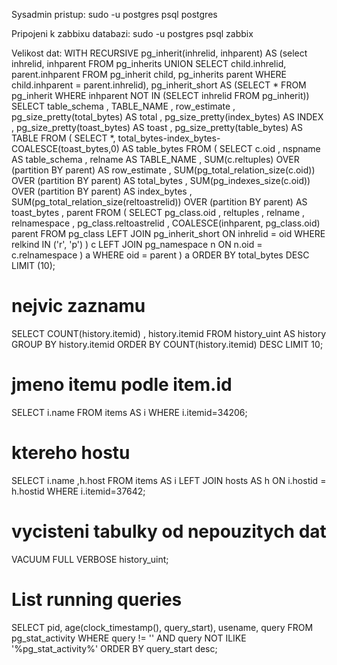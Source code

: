 Sysadmin pristup:
sudo -u postgres psql postgres

Pripojeni k zabbixu databazi:
sudo -u postgres psql zabbix

Velikost dat:
WITH RECURSIVE pg_inherit(inhrelid, inhparent) AS
    (select inhrelid, inhparent
    FROM pg_inherits
    UNION
    SELECT child.inhrelid, parent.inhparent
    FROM pg_inherit child, pg_inherits parent
    WHERE child.inhparent = parent.inhrelid),
pg_inherit_short AS (SELECT * FROM pg_inherit WHERE inhparent NOT IN (SELECT inhrelid FROM pg_inherit))
SELECT table_schema
    , TABLE_NAME
    , row_estimate
    , pg_size_pretty(total_bytes) AS total
    , pg_size_pretty(index_bytes) AS INDEX
    , pg_size_pretty(toast_bytes) AS toast
    , pg_size_pretty(table_bytes) AS TABLE
  FROM (
    SELECT *, total_bytes-index_bytes-COALESCE(toast_bytes,0) AS table_bytes
    FROM (
         SELECT c.oid
              , nspname AS table_schema
              , relname AS TABLE_NAME
              , SUM(c.reltuples) OVER (partition BY parent) AS row_estimate
              , SUM(pg_total_relation_size(c.oid)) OVER (partition BY parent) AS total_bytes
              , SUM(pg_indexes_size(c.oid)) OVER (partition BY parent) AS index_bytes
              , SUM(pg_total_relation_size(reltoastrelid)) OVER (partition BY parent) AS toast_bytes
              , parent
          FROM (
                SELECT pg_class.oid
                    , reltuples
                    , relname
                    , relnamespace
                    , pg_class.reltoastrelid
                    , COALESCE(inhparent, pg_class.oid) parent
                FROM pg_class
                    LEFT JOIN pg_inherit_short ON inhrelid = oid
                WHERE relkind IN ('r', 'p')
             ) c
             LEFT JOIN pg_namespace n ON n.oid = c.relnamespace
  ) a
  WHERE oid = parent
) a
ORDER BY total_bytes DESC
LIMIT (10);

# nejvic zaznamu 
SELECT 
	COUNT(history.itemid)
	, history.itemid
FROM history_uint AS history
GROUP BY history.itemid
ORDER BY COUNT(history.itemid) DESC
LIMIT 10;

# jmeno itemu podle item.id
SELECT i.name 
FROM items AS i
WHERE i.itemid=34206;

# ktereho hostu
SELECT 
	i.name 
	,h.host
FROM items AS i
LEFT JOIN hosts AS h ON i.hostid = h.hostid
WHERE i.itemid=37642;

# vycisteni tabulky od nepouzitych dat
VACUUM FULL VERBOSE history_uint;

# List running queries
SELECT pid, age(clock_timestamp(), query_start), usename, query 
FROM pg_stat_activity 
WHERE query != '<IDLE>' AND query NOT ILIKE '%pg_stat_activity%' 
ORDER BY query_start desc;

